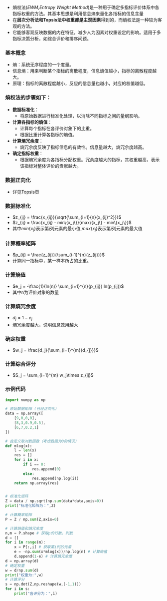 
- 熵权法(*EWM,Entropy Weight Method*)是一种用于确定多指标评价体系中各指标权重的方法。其基本思想是利用信息熵来量化各指标的信息含量
- 在**层次分析法和Topsis法中权重都是主观因素**得到的，而熵权法是一种较为客观的方法。
- 它能够客观反映数据的内在特征，减少人为因素对权重设定的影响。适用于多指标决策分析，如综合评价和排序问题。

### 基本概念

- 熵：系统无序程度的一个度量。
- 信息熵：用来判断某个指标的离散程度，信息熵值越小，指标的离散程度越大。
- 原理：指标的离散程度越小，反应的信息量也越小，对应的权值越低。


### 熵权法的步骤如下：

- **数据标准化**：
	- 将原始数据进行标准化处理，以消除不同指标之间的量纲影响。
- **计算各指标的熵值**：
    - 计算每个指标在各评价对象下的比重。
    - 根据比重计算各指标的熵值。
- **计算熵冗余度**：
	- 熵冗余度反映了指标信息的有效性。信息量越大，熵冗余度越高。
- **确定指标权重**：
	- 根据熵冗余度为各指标分配权重。冗余度越大的指标，其权重越高，表示该指标对整体评价的贡献越大。

### 数据正向化

- 详见Topsis页

### 数据标准化

- $z_{ij} = \frac{x_{ij}}{\sqrt{\sum_{i=1}{n}{x_{ij}^2}}}$
- $z_{ij} = \frac{x_{ij} - min\{x_j\}}{max\{x_j\} - min\{x_j\}}$
- 其中$min\{x_j\}$表示第$j$列元素的最小值,$max\{x_j\}$表示第$j$列元素的最大值

### 计算概率矩阵

- $p_{ij} = \frac{z_{ij}}{\sum_{i-1}^{n}{z_{ij}}}$
- 计算同一指标中，某一样本所占的比重。

### 计算熵值

- $e_j = -\frac{1}{ln(n)} \sum_{i=1}^{n}{p_{ij}} ln(p_{ij})$
- 其中n为评价对象的数量

### 计算熵冗余度

- $d_j=1-e_j$
- 熵冗余度越大，说明信息效用越大

### 确定权重

- $w_j = \frac{d_j}{\sum_{i=1}^{m}{d_{j}}}$

### 计算综合评分

- $S_j = \sum_{i=1}^{m} w_j\times z_{ij}$

### 示例代码

```python
import numpy as np

# 原始数据矩阵 (已经正向化)
data = np.array([
    [9,0,0,0],
    [8,3,0.9,0.5],
    [6,7,0.2,1]
])

# 自定义取对数函数（考虑数据为0的情况）
def mlog(x):
    l = len(x)
    res = []
    for i in x:
        if i == 0:
            res.append(0)
        else:
            res.append(np.log(i))
    return np.array(res)


# 标准化矩阵
Z = data / np.sqrt(np.sum(data*data,axis=0))
print("标准化矩阵为：",Z)

# 计算概率矩阵
P = Z / np.sum(Z,axis=0)

# 计算熵值和熵冗余度
n,m = P.shape # 获取p的行数，列数
d = []
for i in range(m):
    x = P[:,i] # 获取第i列的元素
    e = -np.sum(x*mlog(x))/np.log(n) # 计算熵值
    d.append(1-e) # 计算熵冗余度
d = np.array(d)
# 确定权重
w = d/np.sum(d)
print("权重为:",w)
# 计算评分
s = np.dot(Z,np.reshape(w,(-1,1)))
for i in s:
    print("各评分为：",i)
```